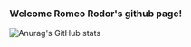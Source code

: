 ### Welcome Romeo Rodor's github page!

![Anurag's GitHub stats](https://github-readme-stats.vercel.app/api?username=anuraghazra&show_icons=true&theme=dark)

<!--
**Rrodor/Rrodor** is a ✨ _special_ ✨ repository because its `README.md` (this file) appears on your GitHub profile.

Here are some ideas to get you started:

- 🔭 I’m currently working on ...
- 🌱 I’m currently learning ...
- 👯 I’m looking to collaborate on ...
- 🤔 I’m looking for help with ...
- 💬 Ask me about ...
- 📫 How to reach me: ...
- 😄 Pronouns: ...
- ⚡ Fun fact: ...
-->
